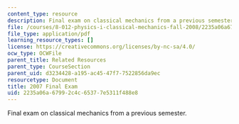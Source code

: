 ```yaml
---
content_type: resource
description: Final exam on classical mechanics from a previous semester.
file: /courses/8-012-physics-i-classical-mechanics-fall-2008/2235a06a67992c4c65377e5311f488e8_2007_final.pdf
file_type: application/pdf
learning_resource_types: []
license: https://creativecommons.org/licenses/by-nc-sa/4.0/
ocw_type: OCWFile
parent_title: Related Resources
parent_type: CourseSection
parent_uid: d3234428-a195-ac45-47f7-7522856da9ec
resourcetype: Document
title: 2007 Final Exam
uid: 2235a06a-6799-2c4c-6537-7e5311f488e8
---
```

Final exam on classical mechanics from a previous semester.